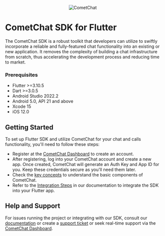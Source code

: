 <p align="center">
  <img alt="CometChat" src="https://assets.cometchat.io/website/images/logos/banner.png">
</p>

# CometChat SDK for Flutter
The CometChat SDK is a robust toolkit that developers can utilize to swiftly incorporate a reliable and fully-featured chat functionality into an existing or new application. It removes the complexity of building a chat infrastructure from scratch, thus accelerating the development process and reducing time to market.

### Prerequisites
- Flutter >=3.10.5
- Dart >=3.0.5
- Android Studio 2022.2
- Android 5.0, API 21 and above
- Xcode 15
- iOS 12.0

## Getting Started

To set up Flutter SDK and utilize CometChat for your chat and calls functionality, you'll need to follow these steps:
- Register at the [CometChat Dashboard](https://app.cometchat.com/) to create an account.
- After registering, log into your CometChat account and create a new app. Once created, CometChat will generate an Auth Key and App ID for you. Keep these credentials secure as you'll need them later.
- Check the [key concepts](https://cometchat.com/docs/flutter-chat-sdk/key-concepts) to understand the basic components of CometChat.
- Refer to the [Integration Steps](https://cometchat.com/docs/flutter-chat-sdk/setup) in our documentation to integrate the SDK into your Flutter app.

## Help and Support
For issues running the project or integrating with our SDK, consult our [documentation](https://www.cometchat.com/docs/flutter-chat-sdk/overview) or create a [support ticket](https://help.cometchat.com/hc/en-us) or seek real-time support via the [CometChat Dashboard](https://app.cometchat.com/).